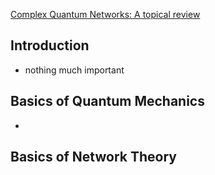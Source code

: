 [Complex Quantum Networks: A topical review](https://iopscience.iop.org/article/10.1088/1751-8121/ad41a6/meta)

## Introduction
- nothing much important

## Basics of Quantum Mechanics
- 

## Basics of Network Theory

